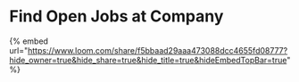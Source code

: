 # Find Open Jobs at Company

{% embed url="https://www.loom.com/share/f5bbaad29aaa473088dcc4655fd08777?hide_owner=true&hide_share=true&hide_title=true&hideEmbedTopBar=true" %}
